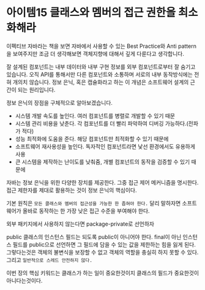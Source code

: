 # 아이템15 클래스와 멤버의 접근 권한을 최소화해라
이펙티브 자바라는 책을 보면 자바에서 사용할 수 있는 Best Practice와 Anti pattern을 보여주지만 조금 더 생각해보면 객체지향에 대해서 깊게 다룬다고 생각합니다.

잘 설계된 컴포넌트는 내부 데이터와 내부 구현 정보를 외부 컴포넌트로부터 잘 숨기고 있습니다.
오직 API를 통해서만 다른 컴포넌트와 소통하며 서로의 내부 동작방식에는 전혀 개의치 않습니다.
정보 은닉, 혹은 캡슐화라고 하는 이 개념은 소프트웨어 설계의 근간이 되는 원리입니다.

정보 은닉의 장점을 구체적으로 알아보겠습니다.
- 시스템 개발 속도를 높인다. 여러 컴포넌트를 병렬로 개발할 수 있기 때문
- 시스템 관리 비용을 낮춘다. 각 컴포넌트를 더 빨리 파악하여 디버깅 가능하다.(전파가 적다)
- 성능 최적화에 도움을 준다. 해당 컴포넌트만 최적화할 수 있기 때문에
- 소프트웨어 재사용성을 높인다. 독자적인 컴포넌트라면 낯선 환경에서도 유용하게 사용
- 큰 시스템을 제작하는 난이도를 낮춰줌, 개별 컴포넌트의 동작을 검증할 수 있기 때문에

자바는 정보 은닉을 위한 다양한 장치를 제공한다. 그중 접근 제어 메커니즘을 명시한다.
접근 제한자를 제대로 활용하는 것이 정보 은닉의 핵심이다.

기본 원칙은 `모든 클래스와 멤버의 접근성을 가능한 한 좁혀야 한다.`
달리 말하자면 소프트웨어가 올바로 동작하는 한 가장 낮은 접근 수준을 부여해야 한다.

외부 패키지에서 사용하지 않는다면 package-private로 선언하자

public 클래스의 인스턴스 필드는 되도록 public이 아니어야 한다.
final이 아닌 인스턴스 필드를 public으로 선언하면 그 필드에 담을 수 있는 값을 제한하는 힘을 잃게 된다. 그렇다는것은 객체의 불변식을 보장할 수 없고 객체의 역할을 충실히 하지 못할 수 있다.
그리고 `일반적으로 스레드 안전하지 않다.`

이번 장의 핵심 키워드는 클래스가 하는 일이 중요한것이지 클래스의 필드가 중요한것이 아니다는것이다.
